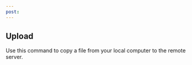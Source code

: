 ```yaml
---
post: 
---
```


## Upload

Use this command to copy a file from your local computer to the remote server.

